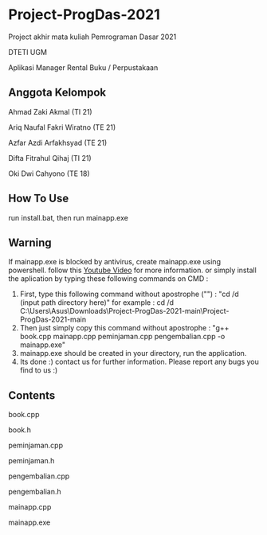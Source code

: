# Project-ProgDas-2021
Project akhir mata kuliah Pemrograman Dasar 2021

DTETI UGM

Aplikasi Manager Rental Buku / Perpustakaan

## Anggota Kelompok

Ahmad Zaki Akmal (TI 21)

Ariq Naufal Fakri Wiratno (TE 21)

Azfar Azdi Arfakhsyad (TE 21)

Difta Fitrahul Qihaj (TI 21)

Oki Dwi Cahyono (TE 18)

## How To Use

run install.bat, then run mainapp.exe

## Warning
If mainapp.exe is blocked by antivirus, create mainapp.exe using powershell. follow this [Youtube Video](https://youtu.be/pZvJwzvwFFk?t=198) for more information.
or simply install the aplication by typing these following commands on CMD :
1. First, type this following command without apostrophe ("") : "cd /d (input path directory here)"
      for example : cd /d C:\Users\Asus\Downloads\Project-ProgDas-2021-main\Project-ProgDas-2021-main
2. Then just simply copy this command without apostrophe : "g++ book.cpp mainapp.cpp peminjaman.cpp pengembalian.cpp -o mainapp.exe"
3. mainapp.exe should be created in your directory, run the application.
4. Its done :) contact us for further information. Please report any bugs you find to us :)

## Contents
book.cpp

book.h

peminjaman.cpp

peminjaman.h

pengembalian.cpp

pengembalian.h

mainapp.cpp

mainapp.exe

